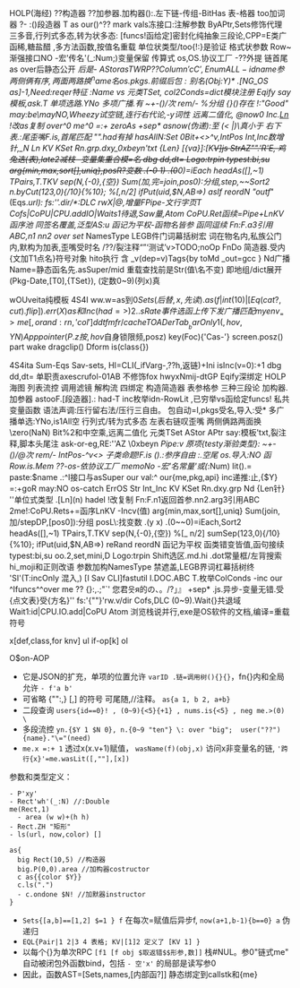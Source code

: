 HOLP(海经) ??构造器 ??加参器.加构器():.左下链-传组-BitHas 表-格器 too加词器 ?- :()段造器 T as our()^??  mark vals冻接口:注解参数 ByAPtr,Sets修饰代理
  三多音,行列式多态,转为状多态: [funcs!函给定]密封化纯抽象三段论,CPP=E类广函稀,糖盐醋 ,多方法函数,按值名重载 单位状类型/too{!:}是验证 格式状参数 Row~渐强接口NO  -宏'传名'(_:Num;)变量保留 传算式
  os,OS.协议工厂 -??外提 链首尾as over后静态公开 _后是- AStor$as TWRP
  ?? Column'cC', EnumALL-idname参 两侧俩有序,两面两路换 ^name名 os.pkgs.前缀后包:别名 (Obj:$Y)*
  .[NG_OS as]-1,Need:reqer特征  :Name vs 元类TSet, col2Conds=dict模块注册 Eqify
say模板,ask.T 单项选路.YNo 多项广播.有 ~+-()/次 rem/- %分组 {}()存在 !:"Good" may:be\mayNO,Wheezy试空链,连行右代论,-y词性 远离二值化, @now0 Inc.[Ln](n) !改as复制
  over^0 me^0 =:+ zeroAs +sep* asnow(伪递):至 (< |)\真小于 右下表.:尾歪嘴F.is,首尾匹配 "".had有掉 hasAllN:Set 0Bit+<>^v,IntPos
Int,Inc数增针,_N Ln KV KSet Rn.grp.dxy\_0xbeyn'txt {Len} [{va}]:[K~~V]js StrAZ"".'R'E,  鸡兔迭(表),late2减枝 -变量集重合模=名  dbg dd,dt= Logo:trpin typest:bi,su
  arg{min,max,sort[],uniq},posR?变数 .(-0 1) .(0~~0)=iEach headAs([],~1) TPairs,T.TKV sep(N,{-0},{空})
  Sum(加,完=join,pos0):分组,step,~~Sort2 n.byCut(123,0){/10}{%10}; %[,n/2] ifPut(uid,$N,AB=>) asIf reordN
  "outf_"(Eqs._url): fs:''.dir/*:DLC rwX|@,增量FPipe-文行字页T Cofs|CoPU|CPU.addIO|Waits1待退,Saw量,Atom
CoPU.Ret函续=Pipe+LnKV函序池 同签名覆盖,泛型AS:u 函记为平权-函物名皆参 函同逗续 Fn:F.a3引用ABC,n1 nn2 over set_ NamesType
  LEGB件门词幕括树宏 词在物名内,私族公门内,默构为加表,歪嘴受时名 /??/裂注释“”‘测试’v>TODO;noOp FnDo 简造器.受内{文加T1点名}符号对象
  hito执行 含 _v(dep=v)Tags{by toMd _out=gcc } Nd广播
  Name=静态函名先.asSuper/mid 重载查找前是Str(值\名不变) 即地组/dict展开(Pkg-Date,[T0],{TSet}), (定数0~9)(列x)真


wOUveita纯模板 4S4I 
  ww.w=as到$0 Sets(后替,x,先读) .as(f|int(10)|[Eq(cat?,cut).flip]).err(X) as和Inc(had=>) 2..sRate
事件选函上传下发广播匹配 myenv
_=>me [,or{and:rn},'col'] ddtfm fr/cache
TOADer
  Tab__bar  Only1(,hov,YN)
  App pointer(P.z按,hov$自身锁限频,posz) key(Foc){'Cas-'} screen.posz() part wake dragclip()
  Dform is(class{})

4S4ita Sum-Eqs Sav-sets, HI=CLI(_ifVarg-,??h,返链)+Ini isInc(v=0):+1 dbg dd,dt= 单职责axescrufol-01AB 不修饰fox hwyxNmij-dtGP Eqify深绑定
HOLP海图 列表流控 调用滤镜 解构流 四绑定
  构造简造器 表参格参 三种三段论 加构器.加参器 astooF.[段造器].: had-T inc枚举idn-RowLit ,已穷举vs函给定funcs! 私共变量函数 语法声调:压行留右法/压行三自由。 包自动=I,pkgs受名,导入:受*
  多广播单选:YNo,is1All空  行列式/转为式多态 左表右链叹歪嘴 两侧俩路两面换 \zero(NaN) Bit%2和中空乘,远离二值化 元类TSet AStor APtr
  say:模板'txt,裂注释,脚本头尾注 ask-or-eg,RE:''AZ \0xbeyn _Pipe:v 原项{testy渐验类型}: ~+-()/@次 rem/- IntPos-^v<> 子类命题!F.is  ().:参序自由 []():.空尾
  os.导入:NO 函Row.is.Mem  ??-os-依协议工厂 memoNo -宏'名常量'或(_:Num) lit().= paste:$name
  .:^I接口与asSuper our val:^ our{me,pkg,api}  inc递推:止,{$Y}  =:+goR may:NO os-catch ErrOS
  Str Int_Inc KV KSet Rn.dxy.grp Nd {Len针} ''单位式类型 .[Ln](n) hadel !改复制  Fn:F.n1返回首参.nn2.arg3引用ABC 2me!:CoPU.Rets+=函序LnKV -Incv(值)
  arg{min,max,sort[],uniq} Sum(join,加/stepDP,[pos0]):分组  posL\:找变数 .(y x) .(0~~0)=iEach,Sort2 headAs([],~1) TPairs,T.TKV sep(N,{-0},{空})
  %[_ n/2] sumSep(123,0){/10}{%10}; ifPut(uid,$N,AB=>) reRand reordN
  函记为平权 函类错变皆值,函句接续  typest:bi,su oo.2,set,mini,D Logo:trpin Shift选区.md.hi .dot常量框/左背搜索 hi_moji和正则改语 
  参数加构NamesType 禁遮盖,LEGB界词杠幕括树终 'SI'(T:incOnly 混入,) [I Sav CLI]fastutil I.DOC.ABC T.枚举ColConds -inc our ^Ifuncs^^over me ??  [](){}:,.;\"`' 您君읏я的の、。/?」』 +sep*  .js.异步-变量无错.受{点文表}受{方名}''
  fs:'{""}'rw.v/dir Cofs,DLC (0~9).Wait{}共退域 Wait1:id|CPU.IO.add|CoPU Atom 浏览栈说并行,exe是OS软件的文档,编译=重载符号




x[def,class,for knv]
ul if-op[k] ol 

O$on-AOP
- 它是JSON的扩充，单项的位置允许 `varID .链=调用树(){}{}`，fn{}内和全局允许 `- f'a b'`
- 可省略 {"":,} [,] 的符号 可尾随,//注释。 `as{a 1, b 2, a+b}`
- 二段查询 `users{id==0}! , (0~9){<5}{+1} , nums.is{<5} , neg me.>(0) \` 
- 多段流控 `yn.{$Y 1 $N 0}, n.{0~9 "ten"} \: over "big";  user("??") {name}."\="(need)`
- `me.x =:+ 1` 透过x(x.v+1)赋值， `wasName(f)(obj,x)` 访问x非变量名的链, `'跨行{x}'=me.wasLit([,""],[x])`

参数和类型定义：

```
- P'xy'
- Rect'wh'(_:N) //:Double
me(Rect,1)
  - area (w w)+(h h)
- Rect.ZH "矩形"
- ls(url, now,color) []

as{
  big Rect(10,5) //构造器
  big.P(0,0).area //加构器costructor
  c as{{color $Y}}
  c.ls(".")
  - c.ondone $N! //加默器instructor
}
```

- `Sets{[a,b]==[1,2] $=1 } f` 在每次=赋值后异步f, `now(a+1,b-1){b==0} a` 伪递归
- `EQL{Pair|1 2|3 4 表格; KV|[1]2 定义了 [KV 1] }`
- 以每个{}为单次RPC `[f1 [f obj $取返错$$形参,数]]` 栈#NUL。参0"链式me" 自动被闭包外函数bind，包括 `- 空'x'` 的局部是读写参0
- 因此，函数AST=[Sets,names,[内部函?]] 静态绑定到callstk和{me}




